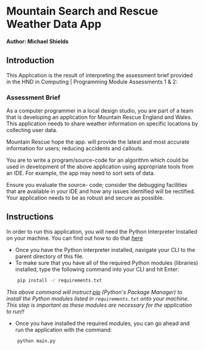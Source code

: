 # Mountain Search and Rescue Weather Data App
#### Author: Michael Shields

## Introduction

This Application is the result of interpreting the assessment brief provided in the HND in Computing | Programming Module Assessments 1 & 2:

### Assessment Brief  

As a computer programmer in a local design studio, you are part of a team that is developing an application for Mountain Rescue England and Wales. This application needs to share weather information on specific locations by collecting user data.  

Mountain Rescue hope the app. will provide the latest and most accurate information for users; reducing accidents and callouts.  

You are to write a program/source-code for an algorithm which could be used in development of the above application using appropriate tools from an IDE. For example, the app may need to sort sets of data. 

Ensure you evaluate the source- code; consider the debugging facilities that are available in your IDE and how any issues identified will be rectified. Your application needs to be as robust and secure as possible. 

## Instructions

In order to run this application, you will need the Python Interpreter Installed on your machine. You can find out how to do that [here](https://www.python.org/)

- Once you have the Python interpreter installed, navigate your CLI to the parent directory of this file.
- To make sure that you have all of the required Python modules (libraries) installed, type the following command into your CLI and hit Enter:
```bash
    pip install -r requirements.txt 
```
_This above command will instruct [pip](https://pypi.org/project/pip/) (Python's Package Manager) to install the Python modules listed in `requirements.txt` onto your machine. This step is important as these modules are necessary for the application to run!!_ 
- Once you have installed the required modules, you can go ahead and run the application with the command:
```
    python main.py
```